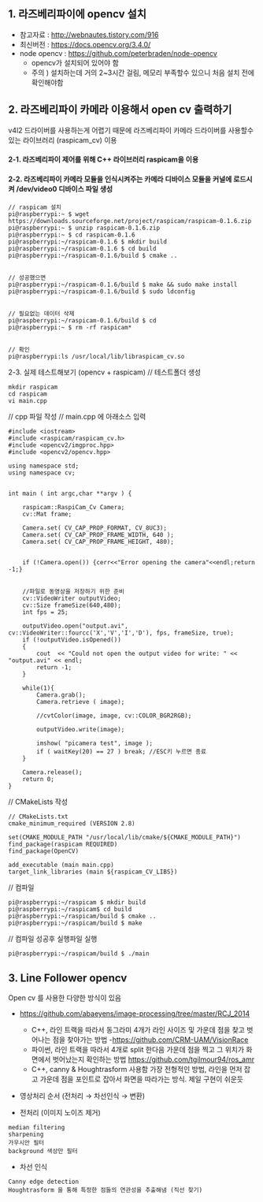 ## 1. 라즈베리파이에 opencv 설치

- 참고자료 : http://webnautes.tistory.com/916
- 최신버전 : https://docs.opencv.org/3.4.0/
- node opencv : https://github.com/peterbraden/node-opencv
	- opencv가 설치되어 있어야 함
	- 주의 ) 설치하는데 거의 2~3시간 걸림, 메모리 부족할수 있으니 처음 설치 전에 확인해야함



## 2. 라즈베리파이 카메라 이용해서 open cv 출력하기
v4l2 드라이버를 사용하는게 어렵기 때문에 라즈베리파이 카메라 드라이버를 사용할수 있는 라이브러리 (raspicam_cv) 이용 

#### 2-1. 라즈베리파이 제어를 위해 C++ 라이브러리 raspicam을 이용

#### 2-2. 라즈베리파이 카메라 모듈을 인식시켜주는 카메라 디바이스 모듈을 커널에 로드시켜 /dev/video0 디바이스 파일 생성

```
// raspicam 설치
pi@raspberrypi:~ $ wget https://downloads.sourceforge.net/project/raspicam/raspicam-0.1.6.zip
pi@raspberrypi:~ $ unzip raspicam-0.1.6.zip
pi@raspberrypi:~ $ cd raspicam-0.1.6
pi@raspberrypi:~/raspicam-0.1.6 $ mkdir build
pi@raspberrypi:~/raspicam-0.1.6 $ cd build
pi@raspberrypi:~/raspicam-0.1.6/build $ cmake ..


// 성공했으면
pi@raspberrypi:~/raspicam-0.1.6/build $ make && sudo make install
pi@raspberrypi:~/raspicam-0.1.6/build $ sudo ldconfig


// 필요없는 데이터 삭제
pi@raspberrypi:~/raspicam-0.1.6/build $ cd
pi@raspberrypi:~ $ rm -rf raspicam*


// 확인 
pi@raspberrypi:ls /usr/local/lib/libraspicam_cv.so
```

2-3. 실제 테스트해보기 (opencv + raspicam)
// 테스트폴더 생성
```
mkdir raspicam
cd raspicam
vi main.cpp
```
// cpp 파일 작성
// main.cpp 에 아래소스 입력
```
#include <iostream>
#include <raspicam/raspicam_cv.h>
#include <opencv2/imgproc.hpp>
#include <opencv2/opencv.hpp>
  
using namespace std;
using namespace cv;

 
int main ( int argc,char **argv ) {
 
    raspicam::RaspiCam_Cv Camera;
    cv::Mat frame;
 
    Camera.set( CV_CAP_PROP_FORMAT, CV_8UC3);
    Camera.set( CV_CAP_PROP_FRAME_WIDTH, 640 );
    Camera.set( CV_CAP_PROP_FRAME_HEIGHT, 480);
 
 
    if (!Camera.open()) {cerr<<"Error opening the camera"<<endl;return -1;}
 

    //파일로 동영상을 저장하기 위한 준비
    cv::VideoWriter outputVideo;
    cv::Size frameSize(640,480);
    int fps = 25;
 
    outputVideo.open("output.avi", cv::VideoWriter::fourcc('X','V','I','D'), fps, frameSize, true);
    if (!outputVideo.isOpened())
    {
        cout  << "Could not open the output video for write: " << "output.avi" << endl;
        return -1;
    }
 
    while(1){
        Camera.grab();
        Camera.retrieve ( image);
 
        //cvtColor(image, image, cv::COLOR_BGR2RGB);
 
        outputVideo.write(image);
 
        imshow( "picamera test", image );
        if ( waitKey(20) == 27 ) break; //ESC키 누르면 종료
    }
 
    Camera.release();
	return 0;
}
```
// CMakeLists 작성
```
// CMakeLists.txt
cmake_minimum_required (VERSION 2.8) 
 
set(CMAKE_MODULE_PATH "/usr/local/lib/cmake/${CMAKE_MODULE_PATH}") 
find_package(raspicam REQUIRED)
find_package(OpenCV)
 
add_executable (main main.cpp)  
target_link_libraries (main ${raspicam_CV_LIBS})

```
// 컴파일
```
pi@raspberrypi:~/raspicam $ mkdir build
pi@raspberrypi:~/raspicam$ cd build
pi@raspberrypi:~/raspicam/build $ cmake ..
pi@raspberrypi:~/raspicam/build $ make
```

// 컴파일 성공후 실행파일 실행
```
pi@raspberrypi:~/raspicam/build $ ./main
```



##  3. Line Follower opencv 

Open cv 를 사용한 다양한 방식이 있음 
- https://github.com/abaeyens/image-processing/tree/master/RCJ_2014
	- C++, 라인 트랙을 따라서 동그라미 4개가 라인 사이즈 및 가운데 점을 찾고 벗어나는 점을 찾아가는 방법
-https://github.com/CRM-UAM/VisionRace 
	- 파이썬, 라인 트랙을 따라서 4개로 split 한다음 가운데 점을 찍고 그 위치가 화면에서 벗어났는지 확인하는 방법
https://github.com/tgilmour94/ros_amr
	- C++, canny & Houghtrasform  사용함 가장 전형적인 방법, 라인을 먼저 잡고 가운데 점을 포인트로 잡아서 화면을 따라가는 방식. 제일 구현이 쉬운듯


- 영상처리 순서 (전처리 → 차선인식 → 변환) 


- 전처리 (이미지 노이즈 제거) 
```
median filtering
sharpening
가우시안 필터 
background 색상만 필터
````
- 차선 인식
````
Canny edge detection 
Houghtrasform 을 통해 특정한 점들의 연관성을 추출해냄 (직선 찾기)
````




